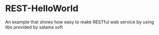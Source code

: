 REST-HelloWorld
===============

An example that shows how easy to make RESTful web service by using libs provided by salama soft
